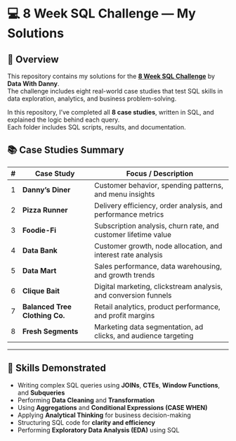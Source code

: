 # 💻 8 Week SQL Challenge — My Solutions

## 📖 Overview
This repository contains my solutions for the **[8 Week SQL Challenge](https://8weeksqlchallenge.com/)** by **Data With Danny**.  
The challenge includes eight real-world case studies that test SQL skills in data exploration, analytics, and business problem-solving.  

In this repository, I’ve completed all **8 case studies**, written in SQL, and explained the logic behind each query.  
Each folder includes SQL scripts, results, and documentation.

## 📚 Case Studies Summary

| # | Case Study | Focus / Description |
|---|-------------|----------------------|
| 1 | **Danny’s Diner** | Customer behavior, spending patterns, and menu insights |
| 2 | **Pizza Runner** | Delivery efficiency, order analysis, and performance metrics |
| 3 | **Foodie-Fi** | Subscription analysis, churn rate, and customer lifetime value |
| 4 | **Data Bank** | Customer growth, node allocation, and interest rate analysis |
| 5 | **Data Mart** | Sales performance, data warehousing, and growth trends |
| 6 | **Clique Bait** | Digital marketing, clickstream analysis, and conversion funnels |
| 7 | **Balanced Tree Clothing Co.** | Retail analytics, product performance, and profit margins |
| 8 | **Fresh Segments** | Marketing data segmentation, ad clicks, and audience targeting |

---

## 🧠 Skills Demonstrated

- Writing complex SQL queries using **JOINs**, **CTEs**, **Window Functions**, and **Subqueries**
- Performing **Data Cleaning** and **Transformation**
- Using **Aggregations** and **Conditional Expressions (CASE WHEN)**
- Applying **Analytical Thinking** for business decision-making
- Structuring SQL code for **clarity and efficiency**
- Performing **Exploratory Data Analysis (EDA)** using SQL
